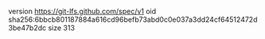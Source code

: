 version https://git-lfs.github.com/spec/v1
oid sha256:6bbcb801187884a616cd96befb73abd0c0e037a3dd24cf64512472d3be47b2dc
size 313
